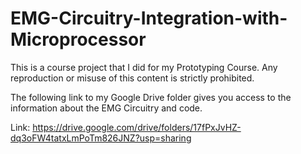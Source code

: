 # EMG-Circuitry-Integration-with-Microprocessor
This is a course project that I did for my Prototyping Course. Any reproduction or misuse of this content is strictly prohibited. 

The following link to my Google Drive folder gives you access to the information about the EMG Circuitry and code. 

Link: https://drive.google.com/drive/folders/17fPxJvHZ-dq3oFW4tatxLmPoTm826JNZ?usp=sharing
